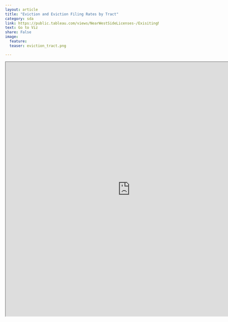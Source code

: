 ```yaml
---
layout: article
title: "Eviction and Eviction Filing Rates by Tract"
category: sda
link: https://public.tableau.com/views/NearWestSideLicenses-/ExisitingNWSLicenses-?:embed=y&:display_count=yes
text: Go to Viz
share: False
image:
  feature:
  teaser: eviction_tract.png

---
```



<iframe src="https://public.tableau.com/views/CityofMilwaukeeEvictionRate/EvictionJudgementRate?:showVizHome=no&:embed=true&:display_count=yes" allowfullscreen="true" width="815" height="835"></iframe>
